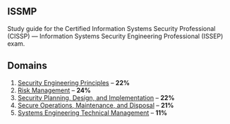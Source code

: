 ## ISSMP
Study guide for the Certified Information Systems Security Professional (CISSP) &mdash; Information Systems Security Engineering Professional (ISSEP) exam.

## Domains
1. [Security Engineering Principles](./domain-1/index.md) &ndash; **22%**
2. [Risk Management](./domain-2/index.md) &ndash; **24%**
3. [Security Planning, Design, and Implementation](./domain-3/index.md) &ndash; **22%**
4. [Secure Operations, Maintenance, and Disposal](./domain-4/index.md) &ndash; **21%**
5. [Systems Engineering Technical Management](./domain-5/index.md) &ndash; **11%**
